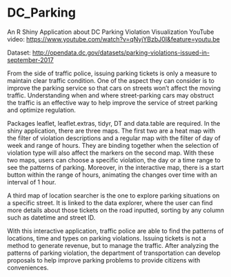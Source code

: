 # DC_Parking
An R Shiny Application about DC Parking Violation Visualization
YouTube video: https://www.youtube.com/watch?v=qNyjYBzbJ0I&feature=youtu.be 

Dataset: http://opendata.dc.gov/datasets/parking-violations-issued-in-september-2017

From the side of traffic police, issuing parking tickets is only a measure to maintain clear traffic condition. One of the aspect they can consider is to improve the parking service so that cars on streets won’t affect the moving traffic. Understanding when and where street-parking cars may obstruct the traffic is an effective way to help improve the service of street parking and optimize regulation.

Packages leaflet, leaflet.extras, tidyr, DT and data.table are required. In the shiny application, there are three maps. The first two are a heat map with the filter of violation descriptions and a regular map with the filter of day of week and range of hours. They are binding together when the selection of violation type will also affect the markers on the second map. With these two maps, users can choose a specific violation, the day or a time range to see the patterns of parking. Moreover, in the interactive map, there is a start button within the range of hours, animating the changes over time with an interval of 1 hour.

A third map of location searcher is the one to explore parking situations on a specific street. It is linked to the data explorer, where the user can find more details about those tickets on the road inputted, sorting by any column such as datetime and street ID.

With this interactive application, traffic police are able to find the patterns of locations, time and types on parking violations. Issuing tickets is not a method to generate revenue, but to manage the traffic. After analyzing the patterns of parking violation, the department of transportation can develop proposals to help improve parking problems to provide citizens with conveniences.
